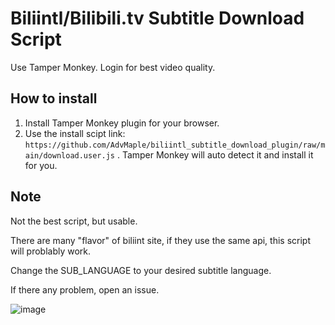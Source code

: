 # Biliintl/Bilibili.tv Subtitle Download Script
Use Tamper Monkey. Login for best video quality.

## How to install
  1. Install Tamper Monkey plugin for your browser.
  2. Use the install scipt link: `https://github.com/AdvMaple/biliintl_subtitle_download_plugin/raw/main/download.user.js` . Tamper Monkey will auto detect it and install it for you.


## Note
Not the best script, but usable.

There are many "flavor" of biliint site, if they use the same api, this script will problably work.

Change the SUB_LANGUAGE to your desired subtitle language.

If there any problem, open an issue.

![image](https://user-images.githubusercontent.com/46006210/137569629-adc1a41a-5862-4bb6-b4cf-128e2518762b.png)
